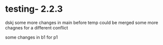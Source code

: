 # testing- 2.2.3

dskj
some more changes in main before temp could be merged
some more chagnes for a different conflict


some changes in b1 for p1
